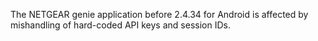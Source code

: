 The NETGEAR genie application before 2.4.34 for Android is affected by mishandling of hard-coded API keys and session IDs.